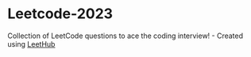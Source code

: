 # Leetcode-2023
Collection of LeetCode questions to ace the coding interview! - Created using [LeetHub](https://github.com/QasimWani/LeetHub)
